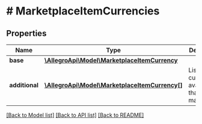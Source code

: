 # # MarketplaceItemCurrencies

## Properties

Name | Type | Description | Notes
------------ | ------------- | ------------- | -------------
**base** | [**\AllegroApi\Model\MarketplaceItemCurrency**](MarketplaceItemCurrency.md) |  | [optional]
**additional** | [**\AllegroApi\Model\MarketplaceItemCurrency[]**](MarketplaceItemCurrency.md) | List of other currencies available for that marketplace | [optional]

[[Back to Model list]](../../README.md#models) [[Back to API list]](../../README.md#endpoints) [[Back to README]](../../README.md)

